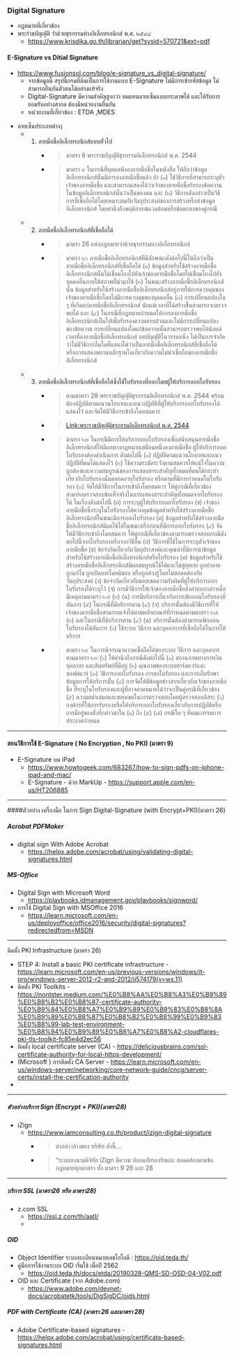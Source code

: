 ### Digital Signature 
- กฏหมายที่เกี่ยวข้อง
- พระรำชบัญญัติ ว่ำด้วยธุรกรรมทำงอิเล็กทรอนิกส์ พ.ศ. ๒๕๔๔
  - https://www.krisdika.go.th/librarian/get?sysid=570721&ext=pdf


#### E-Signature vs Ditial Signature 

- https://www.fusionsol.com/blog/e-signature_vs_digital-signature/
  - จากข้อมูลนี้ สรุปนี้กรมที่ดินเป็นการใช้งานแบบ E-Signature ไม่มีการเข้ารหัสข้อมูล ไม่สามารถยืนยันตัวตนได้อย่างแท้จริง 
  - Digital-Signature มีความสำคัญสูงกว่า ทดแทนลายเซ็นแบบกระดาษได้ และได้รับการยอมรับอย่างสากล ต้องมีหน่วยงานยืนยัน
  - หน่วยงานที่เกี่ยวข้อง : ETDA ,MDES
*  ลายเซ็นประเภทต่างๅ 
   + 1. ลายมือชื่ออิเล็กทรอนิกส์แบบทั่วไป  
        + >  มาตรา 9 พระราชบัญญัติธุรกรรมอิเล็กทรอนิกส์ พ.ศ. 2544
        + > มาตรา ๙  ในกรณีที่บุคคลพึงลงลายมือชื่อในหนังสือ ให้ถือว่าข้อมูลอิเล็กทรอนิกส์นั้นมีการลงลายมือชื่อแล้ว ถ้า
(๑) ใช้วิธีการที่สามารถระบุตัวเจ้าของลายมือชื่อ และสามารถแสดงได้ว่าเจ้าของลายมือชื่อรับรองข้อความในข้อมูลอิเล็กทรอนิกส์นั้นว่าเป็นของตน และ
(๒) วิธีการดังกล่าวเป็นวิธีการที่เชื่อถือได้โดยเหมาะสมกับวัตถุประสงค์ของการสร้างหรือส่งข้อมูลอิเล็กทรอนิกส์ โดยคำนึงถึงพฤติการณ์แวดล้อมหรือข้อตกลงของคู่กรณี
   +  2. ลายมือชื่ออิเล็กทรอนิกส์ที่เชื่อถือได้ 
          + > มาตรา 26 แห่งกฎหมายว่าด้วยธุรกรรมทางอิเล็กทรอนิกส์ 
          + > มาตรา ๒๖  ลายมือชื่ออิเล็กทรอนิกส์ที่มีลักษณะดังต่อไปนี้ให้ถือว่าเป็นลายมือชื่ออิเล็กทรอนิกส์ที่เชื่อถือได้
(๑) ข้อมูลสำหรับใช้สร้างลายมือชื่ออิเล็กทรอนิกส์นั้นได้เชื่อมโยงไปยังเจ้าของลายมือชื่อโดยไม่เชื่อมโยงไปยังบุคคลอื่นภายใต้สภาพที่นำมาใช้
(๒) ในขณะสร้างลายมือชื่ออิเล็กทรอนิกส์นั้น ข้อมูลสำหรับใช้สร้างลายมือชื่ออิเล็กทรอนิกส์อยู่ภายใต้การควบคุมของเจ้าของลายมือชื่อโดยไม่มีการควบคุมของบุคคลอื่น
(๓) การเปลี่ยนแปลงใด ๆ ที่เกิดแก่ลายมือชื่ออิเล็กทรอนิกส์ นับแต่เวลาที่ได้สร้างขึ้นสามารถจะตรวจพบได้ และ
(๔) ในกรณีที่กฎหมายกำหนดให้การลงลายมือชื่ออิเล็กทรอนิกส์เป็นไปเพื่อรับรองความครบถ้วนและไม่มีการเปลี่ยนแปลงของข้อความ การเปลี่ยนแปลงใดแก่ข้อความนั้นสามารถตรวจพบได้นับแต่เวลาที่ลงลายมือชื่ออิเล็กทรอนิกส์
บทบัญญัติในวรรคหนึ่ง ไม่เป็นการจำกัดว่าไม่มีวิธีการอื่นใดที่แสดงได้ว่าเป็นลายมือชื่ออิเล็กทรอนิกส์ที่เชื่อถือได้ หรือการแสดงพยานหลักฐานใดเกี่ยวกับความไม่น่าเชื่อถือของลายมือชื่ออิเล็กทรอนิกส์
    - 3. ลายมือชื่ออิเล็กทรอนิกส์ที่เชื่อถือได้ซึ่งใช้ใบรับรองที่ออกโดยผู้ให้บริการออกใบรับรอง
          + > ตามมาตรา 28 พระราชบัญญัติธุรกรรมอิเล็กทรอนิกส์ พ.ศ. 2544 พร้อมต้องปฏิบัติตามแนวนโยบายและแนวปฏิบัติที่ผู้ให้บริการออกใบรับรองได้แสดงไว้ และจัดให้มีวิธีการเข้าถึงโดยสมควร  
          + > [Link:พระราชบัญญัติธุรกรรมอิเล็กทรอนิกส์ พ.ศ. 2544](https://www.etda.or.th/th/Useful-Resource/%E0%B8%81%E0%B8%8F%E0%B8%AB%E0%B8%A1%E0%B8%B2%E0%B8%A2-HTML/%E0%B8%9E%E0%B8%A3%E0%B8%B0%E0%B8%A3%E0%B8%B2%E0%B8%8A%E0%B8%9A%E0%B8%8D%E0%B8%8D%E0%B8%95%E0%B8%A7%E0%B8%B2%E0%B8%94%E0%B8%A7%E0%B8%A2%E0%B8%98%E0%B8%A3%E0%B8%81%E0%B8%A3%E0%B8%A3%E0%B8%A1%E0%B8%97%E0%B8%B2%E0%B8%87%E0%B8%AD%E0%B9%80%E0%B8%A5%E0%B8%81%E0%B8%97%E0%B8%A3%E0%B8%AD%E0%B8%99%E0%B8%81%E0%B8%AA/%E0%B8%9E%E0%B8%A3%E0%B8%B0%E0%B8%A3%E0%B8%B2%E0%B8%8A%E0%B8%9A%E0%B8%8D%E0%B8%8D%E0%B8%95%E0%B8%A7%E0%B8%B2%E0%B8%94%E0%B8%A7%E0%B8%A2%E0%B8%98%E0%B8%A3%E0%B8%81%E0%B8%A3%E0%B8%A3%E0%B8%A1%E0%B8%97%E0%B8%B2%E0%B8%87%E0%B8%AD%E0%B9%80%E0%B8%A5%E0%B8%81%E0%B8%97%E0%B8%A3%E0%B8%AD%E0%B8%99%E0%B8%81%E0%B8%AA-%E0%B8%9E-%E0%B8%A8-2544.aspx)
          + > มาตรา ๒๘  ในกรณีมีการให้บริการออกใบรับรองเพื่อสนับสนุนลายมือชื่ออิเล็กทรอนิกส์ให้มีผลทางกฎหมายเสมือนหนึ่งลงลายมือชื่อ ผู้ให้บริการออกใบรับรองต้องดำเนินการ ดังต่อไปนี้
(๑) ปฏิบัติตามแนวนโยบายและแนวปฏิบัติที่ตนได้แสดงไว้
(๒) ใช้ความระมัดระวังตามสมควรให้แน่ใจในความถูกต้องและความสมบูรณ์ของการแสดงสาระสำคัญทั้งหมดที่ตนได้กระทำเกี่ยวกับใบรับรองนั้นตลอดอายุใบรับรอง หรือตามที่มีการกำหนดในใบรับรอง
(๓) จัดให้มีวิธีการในการเข้าถึงโดยสมควร ให้คู่กรณีที่เกี่ยวข้องสามารถตรวจสอบข้อเท็จจริงในการแสดงสาระสำคัญทั้งหมดจากใบรับรองได้ ในเรื่องดังต่อไปนี้
(ก) การระบุผู้ให้บริการออกใบรับรอง
(ข) เจ้าของลายมือชื่อซึ่งระบุในใบรับรองได้ควบคุมข้อมูลสำหรับใช้สร้างลายมือชื่ออิเล็กทรอนิกส์ในขณะมีการออกใบรับรอง
(ค) ข้อมูลสำหรับใช้สร้างลายมือชื่ออิเล็กทรอนิกส์มีผลใช้ได้ในขณะหรือก่อนที่มีการออกใบรับรอง
(๔) จัดให้มีวิธีการเข้าถึงโดยสมควร ให้คู่กรณีที่เกี่ยวข้องสามารถตรวจสอบกรณีดังต่อไปนี้จากใบรับรองหรือจากวิธีอื่น
(ก) วิธีการที่ใช้ในการระบุตัวเจ้าของลายมือชื่อ
(ข) ข้อจำกัดเกี่ยวกับวัตถุประสงค์และคุณค่าที่มีการนำข้อมูลสำหรับใช้สร้างลายมือชื่ออิเล็กทรอนิกส์หรือใบรับรอง
(ค) ข้อมูลสำหรับใช้สร้างลายมือชื่ออิเล็กทรอนิกส์มีผลสมบูรณ์ใช้ได้และไม่สูญหาย ถูกทำลาย ถูกแก้ไข ถูกเปิดเผยโดยมิชอบ หรือถูกล่วงรู้โดยไม่สอดคล้องกับวัตถุประสงค์
(ง) ข้อจำกัดเกี่ยวกับขอบเขตความรับผิดที่ผู้ให้บริการออกใบรับรองได้ระบุไว้
(จ) การมีวิธีการให้เจ้าของลายมือชื่อส่งคำบอกกล่าวเมื่อมีเหตุตามมาตรา ๒๗ (๒)
(ฉ) การมีบริการเกี่ยวกับการเพิกถอนใบรับรองที่ทันการ
(๕) ในกรณีที่มีบริการตาม (๔) (จ) บริการนั้นต้องมีวิธีการที่ให้เจ้าของลายมือชื่อสามารถแจ้งได้ตามหลักเกณฑ์ที่กำหนดตามมาตรา ๒๗ (๒) และในกรณีที่มีบริการตาม (๔) (ฉ) บริการนั้นต้องสามารถเพิกถอนใบรับรองได้ทันการ
(๖) ใช้ระบบ วิธีการ และบุคลาการที่เชื่อถือได้ในการให้บริการ
          + > มาตรา ๒๙  ในการพิจารณาความเชื่อถือได้ของระบบ วิธีการ และบุคลากรตามมาตรา ๒๘ (๖) ให้คำนึงถึงกรณีดังต่อไปนี้
(๑) สถานภาพทางการเงิน บุคลากร และสินทรัพย์ที่มีอยู่
(๒) คุณภาพของระบบฮาร์ดแวร์และซอฟต์แวร์
(๓) วิธีการออกใบรับรอง การขอใบรับรอง และการเก็บรักษาข้อมูลการให้บริการนั้น
(๔) การจัดให้มีข้อมูลข่าวสารเกี่ยวกับเจ้าของลายมือชื่อ ที่ระบุในใบรับรองและผู้ที่อาจคาดหมายได้ว่าจะเป็นคู่กรณีที่เกี่ยวข้อง
(๕) ความสม่ำเสมอและขอบเขตในการตรวจสอบโดยผู้ตรวจสอบอิสระ
(๖) องค์กรที่ให้การรับรองหรือให้บริการออกใบรับรองเกี่ยวกับการปฏิบัติหรือการมีอยู่ของสิ่งที่กล่าวมาใน (๑) ถึง (๕)
(๗) กรณีใด ๆ ที่คณะกรรมการประกาศกำหนด

***
 
#### สอนวิธีการใช้ E-Signature ( No Encryption , No PKI) (มาตรา 9)
- E-Signature บน iPad 
  -  https://www.howtogeek.com/683267/how-to-sign-pdfs-on-iphone-ipad-and-mac/
  -  E-Signature - ด้วย MarkUp  - https://support.apple.com/en-us/HT206885

***
####ตัวอย่าง เครื่องมือ ในการ Sign Digital-Signature (with Encrypt+PKI)(มาตรา 26)
##### Acrobat PDFMaker
- digital sign With Adobe Acrobat 
  - https://helpx.adobe.com/acrobat/using/validating-digital-signatures.html
##### MS-Office
- Digital Sign with Microsoft Word 
  - https://playbooks.idmanagement.gov/playbooks/signword/
- การใช้ Digital Sign with MSOffice 2016 
  - https://learn.microsoft.com/en-us/deployoffice/office2016/security/digital-signatures?redirectedfrom=MSDN

***
ติดตั้ง PKI Infrastructure  (มาตรา 26)
- STEP 4: Install a basic PKI certificate infrastructure  - https://learn.microsoft.com/en-us/previous-versions/windows/it-pro/windows-server-2012-r2-and-2012/jj574179(v=ws.11)
- ติตตั้ง PKI Toolkits - https://nontster.medium.com/%E0%B8%AA%E0%B8%A3%E0%B9%89%E0%B8%B2%E0%B8%87-certificate-authority-%E0%B9%84%E0%B8%A7%E0%B9%89%E0%B9%83%E0%B8%8A%E0%B9%89%E0%B8%87%E0%B8%B2%E0%B8%99%E0%B9%83%E0%B8%99-lab-test-environment-%E0%B8%94%E0%B9%89%E0%B8%A7%E0%B8%A2-cloudflares-pki-tls-toolkit-fc85e4d2ec56
- ติดตั้ง local certificate server (CA) - https://deliciousbrains.com/ssl-certificate-authority-for-local-https-development/
- (Microsoft ) การติดตั้ง CA Server - https://learn.microsoft.com/en-us/windows-server/networking/core-network-guide/cncg/server-certs/install-the-certification-authority
- 
***
##### ตัวอย่างบริการ Sign (Encrypt + PKI)(มาตรา28)
* iZign 
  - https://www.iamconsulting.co.th/product/izign-digital-signature
    - > ตำกล่าวอ้างของ บริษัท ดังนี้... 
    - > “ระบบลงนามดิจิทัล iZign มีความ
ปลอดภัยรองรับและ
สอดคล้องตามข้อกฎหมายทุกมาตรา
ทั้ง มาตรา 9 26 และ 28

***
##### บริการ SSL (มาตรา26 หรือ มาตรา28)
* z.com SSL
  - https://ssl.z.com/th/aatl/
  - 

##### OID 
- Object Identifier ระบบทะเบียนหมายเลขโอไอดี : https://oid.teda.th/
- คู่มือการใช้งานระบบ OID เริ่มใช้ เมื่อปี 2562 
  - https://oid.teda.th/docs/etda/20190328-QMS-SD-OSD-04-V02.pdf
- OID และ Certificate (จาก Adobe.com)
  - https://www.adobe.com/devnet-docs/acrobatetk/tools/DigSigDC/oids.html

 
##### PDF with Certificate (CA) (มาตรา 26 และมาตรา 28) 
- Adobe Certificate-based signatures -  https://helpx.adobe.com/acrobat/using/certificate-based-signatures.html 

